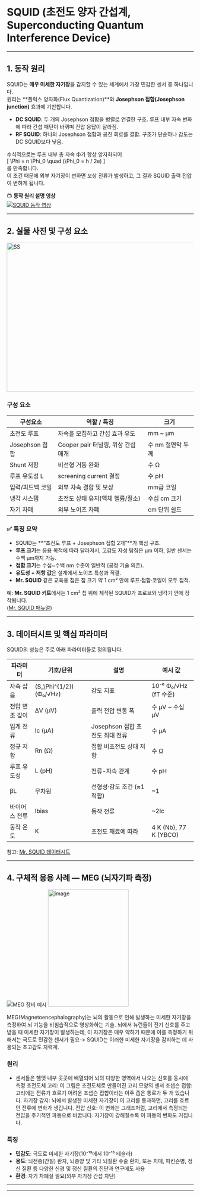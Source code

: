 # SQUID (초전도 양자 간섭계, Superconducting Quantum Interference Device)

---

## 1. 동작 원리

SQUID는 **매우 미세한 자기장**을 감지할 수 있는 세계에서 가장 민감한 센서 중 하나입니다.  
원리는 **플럭스 양자화(Flux Quantization)**와 **Josephson 접합(Josephson junction)** 효과에 기반합니다.

- **DC SQUID**: 두 개의 Josephson 접합을 병렬로 연결한 구조. 루프 내부 자속 변화에 따라 간섭 패턴이 바뀌며 전압 응답이 달라짐.  
- **RF SQUID**: 하나의 Josephson 접합과 공진 회로를 결합. 구조가 단순하나 감도는 DC SQUID보다 낮음.  

수식적으로는 루프 내부 총 자속 Φ가 항상 양자화되어  
\[
\Phi = n \Phi_0 \quad (\Phi_0 = h / 2e)
\]  
를 만족합니다.  
이 조건 때문에 외부 자기장이 변하면 보상 전류가 발생하고, 그 결과 SQUID 출력 전압이 변하게 됩니다.

📺 **동작 원리 설명 영상**  
[![SQUID 동작 영상](https://img.youtube.com/vi/ql2Yo5LgU8M/0.jpg)](https://www.youtube.com/watch?v=ql2Yo5LgU8M)

---

## 2. 실물 사진 및 구성 요소

<img width="700" height="400" alt="SS" src="https://github.com/user-attachments/assets/aa8e7581-51cb-4f95-823e-6aea69864620" />

### 구성 요소
| 구성요소 | 역할 / 특징 | 크기 |
|---|---|---|
| 초전도 루프 | 자속을 모집하고 간섭 효과 유도 | mm ~ µm |
| Josephson 접합 | Cooper pair 터널링, 위상 간섭 매개 | 수 nm 절연막 두께 |
| Shunt 저항 | 비선형 거동 완화 | 수 Ω |
| 루프 유도성 L | screening current 결정 | 수 pH |
| 입력/피드백 코일 | 외부 자속 결합 및 보상 | mm급 코일 |
| 냉각 시스템 | 초전도 상태 유지(액체 헬륨/질소) | 수십 cm 크기 |
| 자기 차폐 | 외부 노이즈 차폐 | cm 단위 쉴드 |

### ✅ 특징 요약

- SQUID는 **“초전도 루프 + Josephson 접합 2개”**가 핵심 구조.  
- **루프 크기**는 응용 목적에 따라 달라져서, 고감도 자성 탐침은 µm 이하, 일반 센서는 수백 µm까지 가능.  
- **접합 크기**는 수십~수백 nm 수준이 일반적 (공정 기술 의존).  
- **유도성 + 저항 값**은 설계에서 노이즈 특성과 직결.  
- **Mr. SQUID** 같은 교육용 칩은 칩 크기 약 1 cm² 안에 루프·접합·코일이 모두 집적.  

예: **Mr. SQUID 키트**에서는 1 cm² 칩 위에 제작된 SQUID가 프로브와 냉각기 안에 장착됩니다.  
([Mr. SQUID 매뉴얼](https://starcryo.com/wp-content/themes/education-pro/manuals/MrSQm66.pdf))

---

## 3. 데이터시트 및 핵심 파라미터

SQUID의 성능은 주로 아래 파라미터들로 정의됩니다.

| 파라미터 | 기호/단위 | 설명 | 예시 값 |
|---|---|---|---|
| 자속 잡음 | \(S_\Phi^{1/2}\) (Φ₀/√Hz) | 감도 지표 | 10⁻⁶ Φ₀/√Hz (fT 수준) |
| 전압 변조 깊이 | ΔV (µV) | 출력 전압 변동 폭 | 수 µV ~ 수십 µV |
| 임계 전류 | Ic (µA) | Josephson 접합 초전도 최대 전류 | 수 µA |
| 정규 저항 | Rn (Ω) | 접합 비초전도 상태 저항 | 수 Ω |
| 루프 유도성 | L (pH) | 전류-자속 관계 | 수 pH |
| βL | 무차원 | 선형성·감도 조건 (≈1 적합) | ~1 |
| 바이어스 전류 | Ibias | 동작 전류 | ~2Ic |
| 동작 온도 | K | 초전도 재료에 따라 | 4 K (Nb), 77 K (YBCO) |

참고: [Mr. SQUID 데이터시트](https://starcryo.com/wp-content/themes/education-pro/manuals/MrSQm66.pdf)

---

## 4. 구체적 응용 사례 — MEG (뇌자기파 측정)

![MEG 장비 예시](https://tse2.mm.bing.net/th/id/OIP.FimiPA-fO1hkQ9UZa0ujkQHaHo?pid=Api)
<img width="217" height="314" alt="image" src="https://github.com/user-attachments/assets/3f106c3a-4ed7-4f7a-be10-c189a42b1508" />



MEG(Magnetoencephalography)는 뇌의 활동으로 인해 발생하는 미세한 자기장을 측정하여 뇌 기능을 비침습적으로 영상화하는 기술. 
뇌에서 뉴런들이 전기 신호를 주고받을 때 미세한 자기장이 발생하는데, 이 자기장은 매우 약하기 때문에 이를 측정하기 위해서는 극도로 민감한 센서가 필요-> SQUID는 이러한 미세한 자기장을 감지하는 데 사용되는 초고감도 자력계.

### 원리
- 센서들은 헬멧 내부 곳곳에 배열되어 뇌의 다양한 영역에서 나오는 신호를 동시에 측정
초전도체 고리: 이 그림은 초전도체로 만들어진 고리 모양의 센서
조셉슨 접합: 고리에는 전류가 흐르기 어려운 조셉슨 접합이라는 아주 좁은 통로가 두 개 있습니다.
자기장 감지: 뇌에서 발생한 미세한 자기장이 이 고리를 통과하면, 고리를 흐르던 전류에 변화가 생깁니다.
전압 신호: 이 변화는 그래프처럼, 고리에서 측정되는 전압을 주기적인 파동으로 바꿉니다. 자기장이 강해질수록 이 파동의 변화도 커집니다.

### 특징
- **민감도**: 극도로 미세한 자기장(10⁻¹³에서 10⁻¹⁵ 테슬라)
- **용도**: 뇌전증(간질) 환자, 뇌종양 및 기타 뇌질환 수술 환자, 또는 치매, 파킨슨병, 정신 질환 등 다양한 신경 및 정신 질환의 진단과 연구에도 사용
- **환경**: 자기 차폐실 필요(외부 자기장 간섭 차단)

---


---

